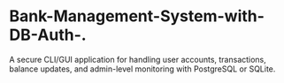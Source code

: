 # Bank-Management-System-with-DB-Auth-.
A secure CLI/GUI application for handling user accounts, transactions, balance  updates, and admin-level monitoring with PostgreSQL or SQLite. 

